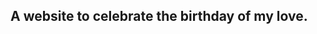 ## A website to celebrate the birthday of my love.

<!-- demo：[https://ain-crad.github.io/First-Anniversary-of-Love](https://ain-crad.github.io/First-Anniversary-of-Love) -->

<!-- 文件目录：   
* css：css源码      
* js/date.js：显示恋爱时长  
* js/playImg.js：循环播放照片  
* js/stars.js：背景部分  
* js/typeWriter.js：模拟打字效果  
* music：背景音乐  
* pic：图片  
* index.html：html源码 -->
